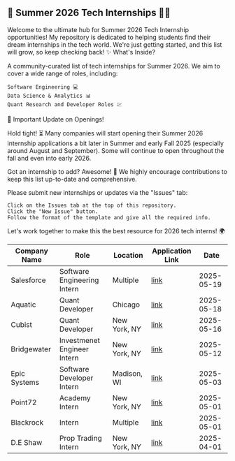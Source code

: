 ## 🚀 Summer 2026 Tech Internships 🧑‍💻

Welcome to the ultimate hub for Summer 2026 Tech Internship opportunities! My repository is dedicated to helping students find their dream internships in the tech world. We're just getting started, and this list will grow, so keep checking back!
✨ What's Inside?

A community-curated list of tech internships for Summer 2026. We aim to cover a wide range of roles, including:

    Software Engineering 💻
    Data Science & Analytics 📊
    Quant Research and Developer Roles 💹

📣 Important Update on Openings!

Hold tight! ⏳ Many companies will start opening their Summer 2026 internship applications a bit later in Summer and early Fall 2025 (especially around August and September). Some will continue to open throughout the fall and even into early 2026.

Got an internship to add? Awesome! 🙌 We highly encourage contributions to keep this list up-to-date and comprehensive.

Please submit new internships or updates via the "Issues" tab:

    Click on the Issues tab at the top of this repository.
    Click the "New Issue" button.
    Follow the format of the template and give all the required info.

Let's work together to make this the best resource for 2026 tech interns! 🌍


| Company Name | Role | Location | Application Link | Date |
| --- | --- | --- | --- | --- |
| Salesforce | Software Engineering Intern | Multiple | [link](https://careers.salesforce.com/en/jobs/jr293195/summer-2026-intern-software-engineer/) | 2025-05-19 |
| Aquatic | Quant Developer | Chicago | [link](https://job-boards.greenhouse.io/aquaticcapitalmanagement/jobs/7990895002) | 2025-05-18 |
| Cubist | Quant Developer | New York, NY | [link](https://job-boards.greenhouse.io/point72/jobs/7297613002?gh_jid=7297613002&jobCode=CSS-0012293&location=null) | 2025-05-16 |
| Bridgewater | Investmenet Engineer Intern | New York, NY | [link](https://job-boards.greenhouse.io/bridgewater89/jobs/7950099002) | 2025-05-12 |
| Epic Systems | Software Developer Intern | Madison, WI | [link](https://epic.avature.net/Careers/FolderDetail/Verona-Wisconsin-United-States-Software-Developer-Intern-Summer-2026/27259) | 2025-05-03 |
| Point72 | Academy Intern | New York, NY | [link](https://job-boards.greenhouse.io/point72/jobs/7781489002?gh_jid=7781489002&gh_src=384ec4432us) | 2025-05-01 |
| Blackrock | Intern | Multiple | [link](https://careers.blackrock.com/job/new-york/2026-summer-internship-program-amers/45831/78311026912) | 2025-05-01 |
| D.E Shaw | Prop Trading Intern | New York, NY | [link](https://www.deshaw.com/careers/proprietary-trading-intern-new-york-summer-2026-5379) | 2025-04-01 |
